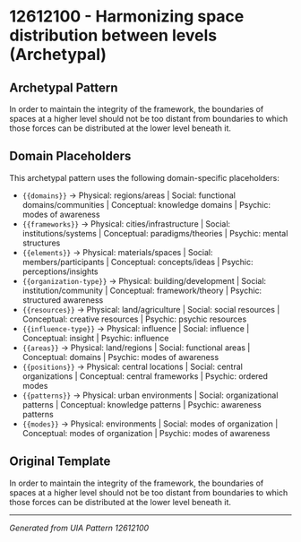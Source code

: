 # 12612100 - Harmonizing space distribution between levels (Archetypal)

## Archetypal Pattern

In order to maintain the integrity of the framework, the boundaries of spaces at a higher level should not be too distant from boundaries to which those forces can be distributed at the lower level beneath it.

## Domain Placeholders

This archetypal pattern uses the following domain-specific placeholders:

- `{{domains}}` → Physical: regions/areas | Social: functional domains/communities | Conceptual: knowledge domains | Psychic: modes of awareness
- `{{frameworks}}` → Physical: cities/infrastructure | Social: institutions/systems | Conceptual: paradigms/theories | Psychic: mental structures
- `{{elements}}` → Physical: materials/spaces | Social: members/participants | Conceptual: concepts/ideas | Psychic: perceptions/insights
- `{{organization-type}}` → Physical: building/development | Social: institution/community | Conceptual: framework/theory | Psychic: structured awareness
- `{{resources}}` → Physical: land/agriculture | Social: social resources | Conceptual: creative resources | Psychic: psychic resources
- `{{influence-type}}` → Physical: influence | Social: influence | Conceptual: insight | Psychic: influence
- `{{areas}}` → Physical: land/regions | Social: functional areas | Conceptual: domains | Psychic: modes of awareness
- `{{positions}}` → Physical: central locations | Social: central organizations | Conceptual: central frameworks | Psychic: ordered modes
- `{{patterns}}` → Physical: urban environments | Social: organizational patterns | Conceptual: knowledge patterns | Psychic: awareness patterns
- `{{modes}}` → Physical: environments | Social: modes of organization | Conceptual: modes of organization | Psychic: modes of awareness

## Original Template

In order to maintain the integrity of the framework, the boundaries of spaces at a higher level should not be too distant from boundaries to which those forces can be distributed at the lower level beneath it.

---
*Generated from UIA Pattern 12612100*
